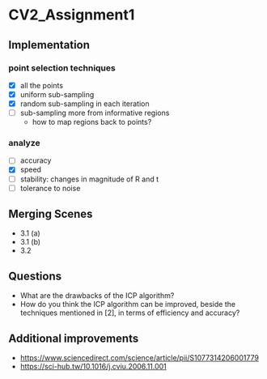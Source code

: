 # CV2_Assignment1

## Implementation

### point selection techniques
- [x] all the points
- [x] uniform sub-sampling
- [x] random sub-sampling in each iteration
- [ ] sub-sampling more from informative regions
    - how to map regions back to points?

### analyze
- [ ] accuracy
- [x] speed
- [ ] stability: changes in magnitude of R and t
- [ ] tolerance to noise

## Merging Scenes

- 3.1 (a)
- 3.1 (b)
- 3.2

## Questions
- What are the drawbacks of the ICP algorithm?
- How do you think the ICP algorithm can be improved, beside the techniques mentioned in [2], in terms of efficiency and accuracy?

## Additional improvements

- https://www.sciencedirect.com/science/article/pii/S1077314206001779
- https://sci-hub.tw/10.1016/j.cviu.2006.11.001
